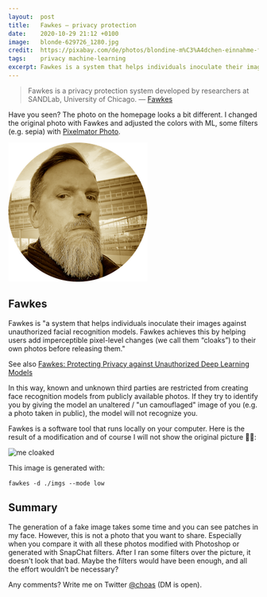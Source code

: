 ```yaml
---
layout:  post
title:   Fawkes — privacy protection
date:    2020-10-29 21:12 +0100
image:   blonde-629726_1280.jpg
credit:  https://pixabay.com/de/photos/blondine-m%C3%A4dchen-einnahme-foto-629726/
tags:    privacy machine-learning
excerpt: Fawkes is a system that helps individuals inoculate their images against unauthorized facial recognition models. Fawkes achieves this by helping users add imperceptible pixel-level changes (we call them “cloaks”) to their own photos before releasing them.
---
```


> Fawkes is a privacy protection system developed by researchers at SANDLab, University of Chicago. — [Fawkes](https://pypi.org/project/fawkes/)

Have you seen? The photo on the homepage looks a bit different. I changed the original photo with Fawkes and adjusted the colors with ML, some filters (e.g. sepia) with [Pixelmator Photo](https://www.pixelmator.com/photo/).

![new profil picture](/images/01.png)

## Fawkes

Fawkes is "a system that helps individuals inoculate their images against unauthorized facial recognition models. Fawkes achieves this by helping users add imperceptible pixel-level changes (we call them “cloaks”) to their own photos before releasing them."

See also [Fawkes: Protecting Privacy against Unauthorized Deep Learning Models](https://www.shawnshan.com/files/publication/fawkes.pdf)

In this way, known and unknown third parties are restricted from creating face recognition models from publicly available photos.
If they try to identify you by giving the model an unaltered / "un camouflaged" image of you (e.g. a photo taken in public), the model will not recognize you.

Fawkes is a software tool that runs locally on your computer. Here is the result of a modification and of course I will not show the original picture 🕵️‍♂️:

![me cloaked](/images/fawkes_low_cloaked.png)

This image is generated with:

```shell
fawkes -d ./imgs --mode low
```

## Summary

The generation of a fake image takes some time and you can see patches in my face. However, this is not a photo that you want to share. Especially when you compare it with all these photos modified with Photoshop or generated with SnapChat filters.
After I ran some filters over the picture, it doesn't look that bad. Maybe the filters would have been enough, and all the effort wouldn’t be necessary?

Any comments? Write me on Twitter [@choas](https://twitter.com/choas) (DM is open).

